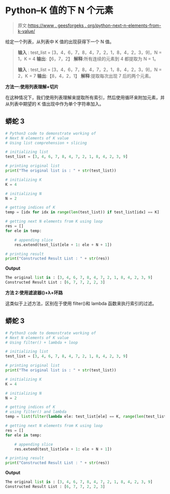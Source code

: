# Python–K 值的下 N 个元素

> 原文:[https://www . geesforgeks . org/python-next-n-elements-from-k-value/](https://www.geeksforgeeks.org/python-next-n-elements-from-k-value/)

给定一个列表，从列表中 K 值的出现获得下一个 N 值。

> **输入** : test_list = [3，4，6，7，8，4，7，2，1，8，4，2，3，9]，N = 1，K = 4
> **输出**:【6，7，2】
> **解释**:所有连续的元素到 4 都提取为 N = 1。
> 
> **输入** : test_list = [3，4，6，7，8，4，7，2，1，8，4，2，3，9]，N = 2，K = 7
> **输出**:【8，4，2，1】
> **解释**:提取每次出现 7 后的两个元素。

**方法一:使用列表理解+切片**

在这种情况下，我们使用列表理解来提取所有索引，然后使用循环来附加元素，并从列表中期望的 K 值出现中作为单个字符串加入。

## 蟒蛇 3

```py
# Python3 code to demonstrate working of
# Next N elements of K value
# Using list comprehension + slicing

# initializing list
test_list = [3, 4, 6, 7, 8, 4, 7, 2, 1, 8, 4, 2, 3, 9]

# printing original list
print("The original list is : " + str(test_list))

# initializing K
K = 4

# initializing N
N = 2

# getting indices of K
temp = [idx for idx in range(len(test_list)) if test_list[idx] == K]

# getting next N elements from K using loop
res = []
for ele in temp:

    # appending slice
    res.extend(test_list[ele + 1: ele + N + 1])

# printing result
print("Constructed Result List : " + str(res))
```

**Output**

```py
The original list is : [3, 4, 6, 7, 8, 4, 7, 2, 1, 8, 4, 2, 3, 9]
Constructed Result List : [6, 7, 7, 2, 2, 3]

```

**方法 2:使用滤波器()+λ+环路**

这类似于上述方法，区别在于使用 filter()和 lambda 函数来执行索引的过滤。

## 蟒蛇 3

```py
# Python3 code to demonstrate working of
# Next N elements of K value
# Using filter() + lambda + loop

# initializing list
test_list = [3, 4, 6, 7, 8, 4, 7, 2, 1, 8, 4, 2, 3, 9]

# printing original list
print("The original list is : " + str(test_list))

# initializing K
K = 4

# initializing N
N = 2

# getting indices of K
# using filter() and lambda
temp = list(filter(lambda ele: test_list[ele] == K, range(len(test_list))))

# getting next N elements from K using loop
res = []
for ele in temp:

    # appending slice
    res.extend(test_list[ele + 1: ele + N + 1])

# printing result
print("Constructed Result List : " + str(res))
```

**Output**

```py
The original list is : [3, 4, 6, 7, 8, 4, 7, 2, 1, 8, 4, 2, 3, 9]
Constructed Result List : [6, 7, 7, 2, 2, 3]

```